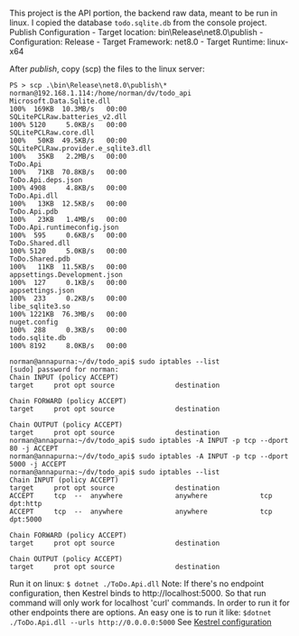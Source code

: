 This project is the API portion, the backend raw data, meant to be run in linux.
I copied the database `todo.sqlite.db` from the console project.
Publish Configuration
    - Target location: bin\Release\net8.0\publish
    - Configuration: Release
    - Target Framework: net8.0
    - Target Runtime: linux-x64

After *publish*, copy (scp) the files to the linux server:
```
PS > scp .\bin\Release\net8.0\publish\* norman@192.168.1.114:/home/norman/dv/todo_api
Microsoft.Data.Sqlite.dll                                                             100%  169KB  10.3MB/s   00:00
SQLitePCLRaw.batteries_v2.dll                                                         100% 5120     5.0KB/s   00:00
SQLitePCLRaw.core.dll                                                                 100%   50KB  49.5KB/s   00:00
SQLitePCLRaw.provider.e_sqlite3.dll                                                   100%   35KB   2.2MB/s   00:00
ToDo.Api                                                                              100%   71KB  70.8KB/s   00:00
ToDo.Api.deps.json                                                                    100% 4908     4.8KB/s   00:00
ToDo.Api.dll                                                                          100%   13KB  12.5KB/s   00:00
ToDo.Api.pdb                                                                          100%   23KB   1.4MB/s   00:00
ToDo.Api.runtimeconfig.json                                                           100%  595     0.6KB/s   00:00
ToDo.Shared.dll                                                                       100% 5120     5.0KB/s   00:00
ToDo.Shared.pdb                                                                       100%   11KB  11.5KB/s   00:00
appsettings.Development.json                                                          100%  127     0.1KB/s   00:00
appsettings.json                                                                      100%  233     0.2KB/s   00:00
libe_sqlite3.so                                                                       100% 1221KB  76.3MB/s   00:00
nuget.config                                                                          100%  288     0.3KB/s   00:00
todo.sqlite.db                                                                        100% 8192     8.0KB/s   00:00
```

```
norman@annapurna:~/dv/todo_api$ sudo iptables --list
[sudo] password for norman:
Chain INPUT (policy ACCEPT)
target     prot opt source               destination

Chain FORWARD (policy ACCEPT)
target     prot opt source               destination

Chain OUTPUT (policy ACCEPT)
target     prot opt source               destination
norman@annapurna:~/dv/todo_api$ sudo iptables -A INPUT -p tcp --dport 80 -j ACCEPT
norman@annapurna:~/dv/todo_api$ sudo iptables -A INPUT -p tcp --dport 5000 -j ACCEPT
norman@annapurna:~/dv/todo_api$ sudo iptables --list
Chain INPUT (policy ACCEPT)
target     prot opt source               destination
ACCEPT     tcp  --  anywhere             anywhere             tcp dpt:http
ACCEPT     tcp  --  anywhere             anywhere             tcp dpt:5000

Chain FORWARD (policy ACCEPT)
target     prot opt source               destination

Chain OUTPUT (policy ACCEPT)
target     prot opt source               destination

```

Run it on linux:
`$ dotnet ./ToDo.Api.dll`
Note: If there's no endpoint configuration, then Kestrel binds to http://localhost:5000. So that run command will only work for localhost 'curl' commands. In order to run it for other endpoints there are options.
An easy one is to run it like:
`$dotnet ./ToDo.Api.dll --urls http://0.0.0.0:5000`
See [Kestrel configuration](https://learn.microsoft.com/en-us/aspnet/core/fundamentals/servers/kestrel/endpoints?view=aspnetcore-8.0)